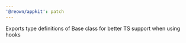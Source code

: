 ```yaml
---
'@reown/appkit': patch
---
```


Exports type definitions of Base class for better TS support when using hooks
